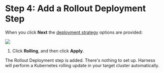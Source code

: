# Step 4: Add a Rollout Deployment Step

When you click **Next** the [deployment strategy](../../cd-deployments-category/deployment-concepts.md) options are provided:

![](./static/kustomize-quickstart-77.png)

1. Click **Rolling**, and then click **Apply**.

The Rollout Deployment step is added. There's nothing to set up. Harness will perform a Kubernetes rolling update in your target cluster automatically.
